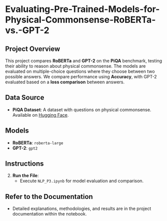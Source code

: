 # Evaluating-Pre-Trained-Models-for-Physical-Commonsense-RoBERTa-vs.-GPT-2

## Project Overview
This project compares **RoBERTa** and **GPT-2** on the **PiQA** benchmark, testing their ability to reason about physical commonsense. The models are evaluated on multiple-choice questions where they choose between two possible answers. We compare performance using **Accuracy**, with GPT-2 evaluated based on a **loss comparison** between answers.

## Data Source
- **PiQA Dataset**: A dataset with questions on physical commonsense. Available on [Hugging Face](https://huggingface.co/datasets/piqa).

## Models
- **RoBERTa**: `roberta-large` 
- **GPT-2**: `gpt2`

## Instructions
2. **Run the File**: 
    - Execute `NLP_P3.ipynb` for model evaluation and comparison.

## Refer to the Documentation
- Detailed explanations, methodologies, and results are in the project documentation within the notebook.
